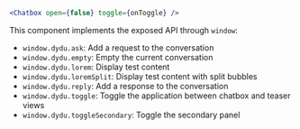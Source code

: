```jsx static
<Chatbox open={false} toggle={onToggle} />
```

This component implements the exposed API through `window`:

- `window.dydu.ask`: Add a request to the conversation
- `window.dydu.empty`: Empty the current conversation
- `window.dydu.lorem`: Display test content
- `window.dydu.loremSplit`: Display test content with split bubbles
- `window.dydu.reply`: Add a response to the conversation
- `window.dydu.toggle`: Toggle the application between chatbox and teaser views
- `window.dydu.toggleSecondary`: Toggle the secondary panel
